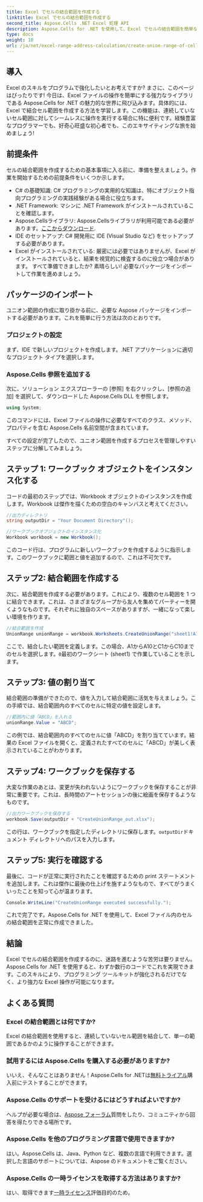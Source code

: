 ```yaml
---
title: Excel でセルの結合範囲を作成する
linktitle: Excel でセルの結合範囲を作成する
second_title: Aspose.Cells .NET Excel 処理 API
description: Aspose.Cells for .NET を使用して、Excel でセルの結合範囲を簡単な手順で作成する方法を学びます。プログラムで Excel スキルを強化します。
type: docs
weight: 10
url: /ja/net/excel-range-address-calculation/create-union-range-of-cells-in-excel/
---
```

## 導入
Excel のスキルをプログラムで強化したいとお考えですか? まさに、このページはぴったりです! 今日は、Excel ファイルの操作を簡単にする強力なライブラリである Aspose.Cells for .NET の魅力的な世界に飛び込みます。具体的には、Excel で結合セル範囲を作成する方法を学習します。この機能は、連続していないセル範囲に対してシームレスに操作を実行する場合に特に便利です。経験豊富なプログラマーでも、好奇心旺盛な初心者でも、このエキサイティングな旅を始めましょう!
## 前提条件
セルの結合範囲を作成するための基本事項に入る前に、準備を整えましょう。作業を開始するための前提条件をいくつか示します。
- C# の基礎知識: C# プログラミングの実用的な知識は、特にオブジェクト指向プログラミングの実践経験がある場合に役立ちます。
- .NET Framework: マシンに .NET Framework がインストールされていることを確認します。
-  Aspose.Cellsライブラリ: Aspose.Cellsライブラリが利用可能である必要があります。[ここからダウンロード](https://releases.aspose.com/cells/net/).
- IDE のセットアップ: C# 開発用に IDE (Visual Studio など) をセットアップする必要があります。
- Excel がインストールされている: 厳密には必要ではありませんが、Excel がインストールされていると、結果を視覚的に検査するのに役立つ場合があります。
すべて準備できましたか? 素晴らしい! 必要なパッケージをインポートして作業を進めましょう。
## パッケージのインポート
ユニオン範囲の作成に取り掛かる前に、必要な Aspose パッケージをインポートする必要があります。これを簡単に行う方法は次のとおりです。
### プロジェクトの設定
まず、IDE で新しいプロジェクトを作成します。.NET アプリケーションに適切なプロジェクト タイプを選択します。
### Aspose.Cells 参照を追加する
次に、ソリューション エクスプローラーの [参照] を右クリックし、[参照の追加] を選択して、ダウンロードした Aspose.Cells DLL を参照します。 
```csharp
using System;
```
このコマンドには、Excel ファイルの操作に必要なすべてのクラス、メソッド、プロパティを含む Aspose.Cells 名前空間が含まれています。

すべての設定が完了したので、ユニオン範囲を作成するプロセスを管理しやすいステップに分解してみましょう。
## ステップ 1: ワークブック オブジェクトをインスタンス化する
コードの最初のステップでは、Workbook オブジェクトのインスタンスを作成します。Workbook は傑作を描くための空白のキャンバスと考えてください。
```csharp
//出力ディレクトリ
string outputDir = "Your Document Directory"();

//ワークブックオブジェクトのインスタンス化
Workbook workbook = new Workbook();
```
このコード行は、プログラムに新しいワークブックを作成するように指示します。このワークブックに範囲と値を追加するので、これは不可欠です。
## ステップ2: 結合範囲を作成する
次に、結合範囲を作成する必要があります。これにより、複数のセル範囲を 1 つに結合できます。これは、さまざまなグループから友人を集めてパーティーを開くようなものです。それぞれに独自のスペースがありますが、一緒になって楽しい環境を作ります。
```csharp
//結合範囲を作成
UnionRange unionRange = workbook.Worksheets.CreateUnionRange("sheet1!A1:A10,sheet1!C1:C10", 0);
```
ここで、結合したい範囲を定義します。この場合、A1からA10とC1からC10までのセルを選択します。`0`最初のワークシート (sheet1) で作業していることを示します。
## ステップ3: 値の割り当て
結合範囲の準備ができたので、値を入力して結合範囲に活気を与えましょう。この手順では、結合範囲内のすべてのセルに特定の値を設定します。
```csharp
//範囲内に値「ABCD」を入れる
unionRange.Value = "ABCD";
```
この例では、結合範囲内のすべてのセルに値「ABCD」を割り当てています。結果の Excel ファイルを開くと、定義されたすべてのセルに「ABCD」が美しく表示されていることがわかります。
## ステップ4: ワークブックを保存する
大変な作業のあとは、変更が失われないようにワークブックを保存することが非常に重要です。これは、長時間のアートセッションの後に絵画を保存するようなものです。
```csharp
//出力ワークブックを保存する
workbook.Save(outputDir + "CreateUnionRange_out.xlsx");
```
この行は、ワークブックを指定したディレクトリに保存します。`outputDir`ドキュメント ディレクトリへのパスを入力します。 
## ステップ5: 実行を確認する
最後に、コードが正常に実行されたことを確認するための print ステートメントを追加します。これは傑作に最後の仕上げを施すようなもので、すべてがうまくいったことを知って心が温まります。
```csharp
Console.WriteLine("CreateUnionRange executed successfully.");
```
これで完了です。Aspose.Cells for .NET を使用して、Excel ファイル内のセルの結合範囲を正常に作成できました。
## 結論
Excel でセルの結合範囲を作成するのに、迷路を進むような苦労は要りません。Aspose.Cells for .NET を使用すると、わずか数行のコードでこれを実現できます。このスキルにより、プログラミング ツールキットが強化されるだけでなく、より強力な Excel 操作が可能になります。 

## よくある質問
### Excel の結合範囲とは何ですか?
Excel の結合範囲を使用すると、連続していないセル範囲を結合して、単一の範囲であるかのように操作することができます。
### 試用するには Aspose.Cells を購入する必要がありますか?
いいえ、そんなことはありません！Aspose.Cells for .NETは[無料トライアル](https://releases.aspose.com/)購入前にテストすることができます。
### Aspose.Cells のサポートを受けるにはどうすればよいですか?
ヘルプが必要な場合は、[Aspose フォーラム](https://forum.aspose.com/c/cells/9)質問をしたり、コミュニティから回答を得たりできる場所です。
### Aspose.Cells を他のプログラミング言語で使用できますか?
はい。Aspose.Cells は、Java、Python など、複数の言語で利用できます。選択した言語のサポートについては、Aspose のドキュメントをご覧ください。
### Aspose.Cells の一時ライセンスを取得する方法はありますか?
はい、取得できます[一時ライセンス](https://purchase.aspose.com/temporary-license/)評価目的のため。